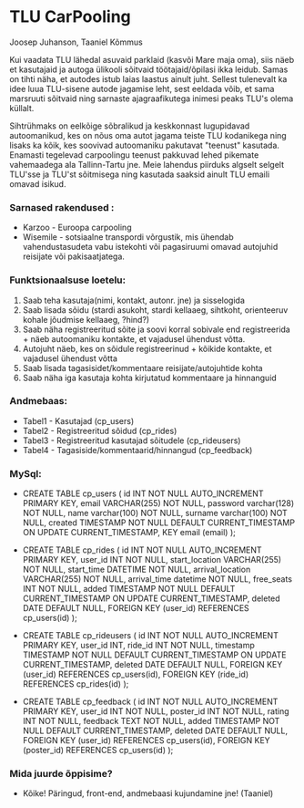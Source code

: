 # TLU CarPooling


Joosep Juhanson, Taaniel Kõmmus

Kui vaadata TLU lähedal asuvaid parklaid (kasvõi Mare maja oma), siis näeb et kasutajaid ja
autoga ülikooli sõitvaid töötajaid/õpilasi ikka leidub.
Samas on tihti näha, et autodes istub laias laastus ainult juht.
Sellest tulenevalt ka idee luua TLU-sisene autode jagamise leht, sest eeldada võib,
et sama marsruuti sõitvaid ning sarnaste ajagraafikutega inimesi peaks TLU's olema küllalt.


Sihtrühmaks on eelkõige sõbralikud ja keskkonnast lugupidavad autoomanikud, kes on nõus
oma autot jagama teiste TLU kodanikega ning lisaks ka kõik, kes soovivad autoomaniku
pakutavat "teenust" kasutada.
Enamasti tegelevad carpoolingu teenust pakkuvad lehed pikemate vahemaadega ala Tallinn-Tartu jne.
Meie lahendus piirduks algselt selgelt TLU'sse ja TLU'st sõitmisega ning kasutada saaksid ainult
TLU emaili omavad isikud.

### Sarnased rakendused :
  * Karzoo - Euroopa carpooling
  * Wisemile - sotsiaalne transpordi võrgustik, mis ühendab vahendustasudeta vabu istekohti või pagasiruumi
  omavad autojuhid reisijate või pakisaatjatega.

### Funktsionaalsuse loetelu:
1. Saab teha kasutaja(nimi, kontakt, autonr. jne) ja sisselogida
2. Saab lisada sõidu (stardi asukoht, stardi kellaaeg, sihtkoht, orienteeruv kohale jõudmise kellaaeg, ?hind?)
3. Saab näha registreeritud sõite ja soovi korral sobivale end registreerida + näeb autoomaniku kontakte, et vajadusel ühendust võtta.
4. Autojuht näeb, kes on sõidule registreerinud + kõikide kontakte, et vajadusel ühendust võtta
5. Saab lisada tagasisidet/kommentaare reisijate/autojuhtide kohta
6. Saab näha iga kasutaja kohta kirjutatud kommentaare ja hinnanguid

### Andmebaas:
* Tabel1 - Kasutajad (cp_users)
* Tabel2 - Registreeritud sõidud (cp_rides)
* Tabel3 - Registreeritud kasutajad sõitudele (cp_rideusers)
* Tabel4 - Tagasiside/kommentaarid/hinnangud (cp_feedback)

### MySql:
* CREATE TABLE cp_users (
id INT NOT NULL AUTO_INCREMENT PRIMARY KEY,
email VARCHAR(255) NOT NULL,
password varchar(128) NOT NULL,
name varchar(100) NOT NULL,
surname varchar(100) NOT NULL,
created TIMESTAMP NOT NULL DEFAULT CURRENT_TIMESTAMP ON UPDATE CURRENT_TIMESTAMP,
KEY email (email)
);

* CREATE TABLE cp_rides (
id INT NOT NULL AUTO_INCREMENT PRIMARY KEY,
user_id INT NOT NULL,
start_location VARCHAR(255) NOT NULL,
start_time DATETIME NOT NULL,
arrival_location VARCHAR(255) NOT NULL,
arrival_time datetime NOT NULL,
free_seats INT NOT NULL,
added TIMESTAMP NOT NULL DEFAULT CURRENT_TIMESTAMP ON UPDATE CURRENT_TIMESTAMP,
deleted DATE DEFAULT NULL,
FOREIGN KEY (user_id) REFERENCES cp_users(id)
);

* CREATE TABLE cp_rideusers (
id INT NOT NULL AUTO_INCREMENT PRIMARY KEY,
user_id INT,
ride_id INT NOT NULL,
timestamp TIMESTAMP NOT NULL DEFAULT CURRENT_TIMESTAMP ON UPDATE CURRENT_TIMESTAMP,
deleted DATE DEFAULT NULL,
FOREIGN KEY (user_id) REFERENCES cp_users(id),
FOREIGN KEY (ride_id) REFERENCES cp_rides(id)
);

* CREATE TABLE cp_feedback (
id INT NOT NULL AUTO_INCREMENT PRIMARY KEY,
user_id INT NOT NULL,
poster_id INT NOT NULL,
rating INT NOT NULL,
feedback TEXT NOT NULL,
added TIMESTAMP NOT NULL DEFAULT CURRENT_TIMESTAMP,
deleted DATE DEFAULT NULL,
FOREIGN KEY (user_id) REFERENCES cp_users(id),
FOREIGN KEY (poster_id) REFERENCES cp_users(id)
);

### Mida juurde õppisime?

* Kõike! Päringud, front-end, andmebaasi kujundamine jne! (Taaniel)
